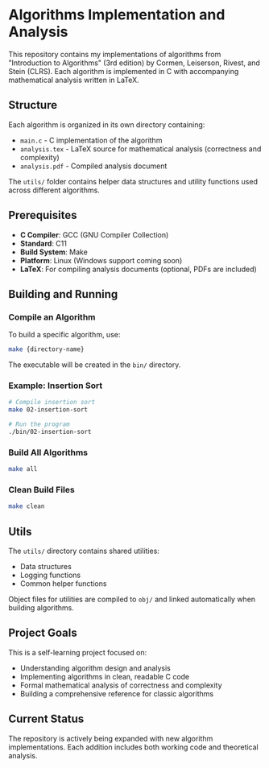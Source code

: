 # Algorithms Implementation and Analysis

This repository contains my implementations of algorithms from "Introduction to Algorithms" (3rd edition) by Cormen, Leiserson, Rivest, and Stein (CLRS). Each algorithm is implemented in C with accompanying mathematical analysis written in LaTeX.

## Structure

Each algorithm is organized in its own directory containing:
- `main.c` - C implementation of the algorithm
- `analysis.tex` - LaTeX source for mathematical analysis (correctness and complexity)
- `analysis.pdf` - Compiled analysis document

The `utils/` folder contains helper data structures and utility functions used across different algorithms.

## Prerequisites

- **C Compiler**: GCC (GNU Compiler Collection)
- **Standard**: C11
- **Build System**: Make
- **Platform**: Linux (Windows support coming soon)
- **LaTeX**: For compiling analysis documents (optional, PDFs are included)

## Building and Running

### Compile an Algorithm

To build a specific algorithm, use:

```bash
make {directory-name}
```

The executable will be created in the `bin/` directory.

### Example: Insertion Sort

```bash
# Compile insertion sort
make 02-insertion-sort

# Run the program
./bin/02-insertion-sort
```

### Build All Algorithms

```bash
make all
```

### Clean Build Files

```bash
make clean
```

## Utils

The `utils/` directory contains shared utilities:
- Data structures
- Logging functions
- Common helper functions

Object files for utilities are compiled to `obj/` and linked automatically when building algorithms.

## Project Goals

This is a self-learning project focused on:
- Understanding algorithm design and analysis
- Implementing algorithms in clean, readable C code
- Formal mathematical analysis of correctness and complexity
- Building a comprehensive reference for classic algorithms

## Current Status

The repository is actively being expanded with new algorithm implementations. Each addition includes both working code and theoretical analysis.